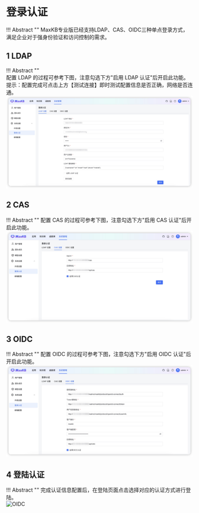 # 登录认证
!!! Abstract "" 
    MaxKB专业版已经支持LDAP、CAS、OIDC三种单点登录方式，满足企业对于强身份验证和访问控制的需求。

## 1 LDAP

!!! Abstract ""  
    配置 LDAP 的过程可参考下图，注意勾选下方"启用 LDAP 认证"后开启此功能。     
    提示：配置完成可点击上方【测试连接】即时测试配置信息是否正确，网络是否连通。    
![LDAP](../../img/system/LDAP.png)


## 2 CAS

!!! Abstract ""
    配置 CAS 的过程可参考下图，注意勾选下方"启用 CAS 认证"后开启此功能。         
![CAS](../../img/system/CAS.jpg)


## 3 OIDC

!!! Abstract ""
    配置 OIDC 的过程可参考下图，注意勾选下方"启用 OIDC 认证"后开启此功能。         
![OIDC](../../img/system/OIDC.jpg)

## 4 登陆认证

!!! Abstract ""
    完成认证信息配置后，在登陆页面点击选择对应的认证方式进行登陆。         
![OIDC](../../img/system/auth_login.png)
